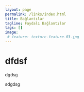```yaml
---
layout: page
permalink: /links/index.html
title: Bağlantılar
tagline: Faydalı Bağlantılar
tags: []
image:
 # feature: texture-feature-03.jpg
---
```


# dfdsf

dgdsg

sdgdsg
